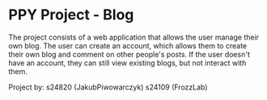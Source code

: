 # PPY Project - Blog

The project consists of a web application that allows the user manage their own blog.
The user can create an account, which allows them to create their own blog and comment on other people's posts.
If the user doesn't have an account, they can still view existing blogs, but not interact with them.

Project by:
s24820 (JakubPiwowarczyk)
s24109 (FrozzLab)
